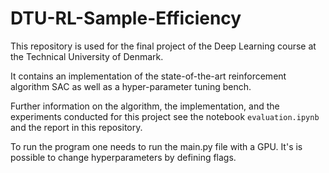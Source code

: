 # DTU-RL-Sample-Efficiency
This repository is used for the final project of the Deep Learning course at the Technical University of Denmark.

It contains an implementation of the state-of-the-art reinforcement algorithm SAC as well as a hyper-parameter tuning bench.

Further information on the algorithm, the implementation, and the experiments conducted for this project see the notebook ```evaluation.ipynb``` and the report in this repository.

To run the program one needs to run the main.py file with a GPU. It's is possible to change hyperparameters by defining flags. 
